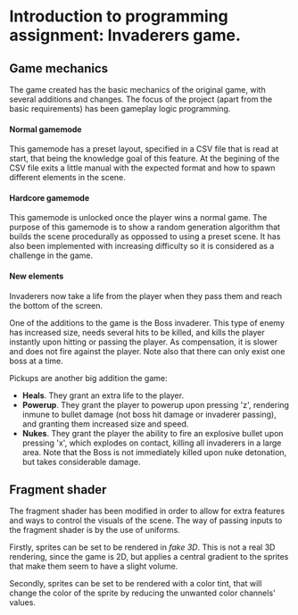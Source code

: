 <h1>Introduction to programming assignment: Invaderers game.</h1>

<h2>Game mechanics</h2>
The game created has the basic mechanics of the original game, with several additions and changes. The focus of the project (apart from the basic requirements) has been gameplay logic programming.

<h4>Normal gamemode</h4>
This gamemode has a preset layout, specified in a CSV file that is read at start, that being the knowledge goal of this feature. At the begining of the CSV file exits a little manual with the expected format and how to spawn different elements in the scene.

<h4>Hardcore gamemode</h4>
This gamemode is unlocked once the player wins a normal game. The purpose of this gamemode is to show a random generation algorithm that builds the scene procedurally as oppossed to using a preset scene. It has also been implemented with increasing difficulty so it is considered as a challenge in the game.

<h4>New elements</h4>
Invaderers now take a life from the player when they pass them and reach the bottom of the screen.

One of the additions to the game is the Boss invaderer. This type of enemy has increased size, needs several hits to be killed, and kills the player instantly upon hitting or passing the player. As compensation, it is slower and does not fire against the player. Note also that there can only exist one boss at a time.

Pickups are another big addition the game:
- **Heals**. They grant an extra life to the player.
- **Powerup**. They grant the player to powerup upon pressing 'z', rendering inmune to bullet damage (not boss hit damage or invaderer passing), and granting them increased size and speed.
- **Nukes**. They grant the player the ability to fire an explosive bullet upon pressing 'x', which explodes on contact, killing all invaderers in a large area. Note that the Boss is not immediately killed upon nuke detonation, but takes considerable damage.

<h2>Fragment shader</h2>
The fragment shader has been modified in order to allow for extra features and ways to control the visuals of the scene. The way of passing inputs to the fragment shader is by the use of uniforms.

Firstly, sprites can be set to be rendered in *fake 3D*. This is not a real 3D rendering, since the game is 2D, but applies a central gradient to the sprites that make them seem to have a slight volume.

Secondly, sprites can be set to be rendered with a color tint, that will change the color of the sprite by reducing the unwanted color channels' values.
